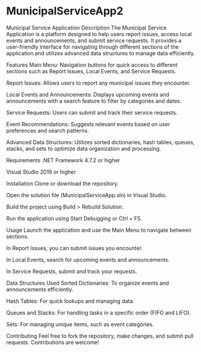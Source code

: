 # MunicipalServiceApp2
Municipal Service Application
Description
The Municipal Service Application is a platform designed to help users report issues, access local events and announcements, and submit service requests. It provides a user-friendly interface for navigating through different sections of the application and utilizes advanced data structures to manage data efficiently.

Features
Main Menu: Navigation buttons for quick access to different sections such as Report Issues, Local Events, and Service Requests.

Report Issues: Allows users to report any municipal issues they encounter.

Local Events and Announcements: Displays upcoming events and announcements with a search feature to filter by categories and dates.

Service Requests: Users can submit and track their service requests.

Event Recommendations: Suggests relevant events based on user preferences and search patterns.

Advanced Data Structures: Utilizes sorted dictionaries, hash tables, queues, stacks, and sets to optimize data organization and processing.

Requirements
.NET Framework 4.7.2 or higher

Visual Studio 2019 or higher

Installation
Clone or download the repository.

Open the solution file (MunicipalServiceApp.sln) in Visual Studio.

Build the project using Build > Rebuild Solution.

Run the application using Start Debugging or Ctrl + F5.

Usage
Launch the application and use the Main Menu to navigate between sections.

In Report Issues, you can submit issues you encounter.

In Local Events, search for upcoming events and announcements.

In Service Requests, submit and track your requests.

Data Structures Used
Sorted Dictionaries: To organize events and announcements efficiently.

Hash Tables: For quick lookups and managing data.

Queues and Stacks: For handling tasks in a specific order (FIFO and LIFO).

Sets: For managing unique items, such as event categories.

Contributing
Feel free to fork the repository, make changes, and submit pull requests. Contributions are welcome!
